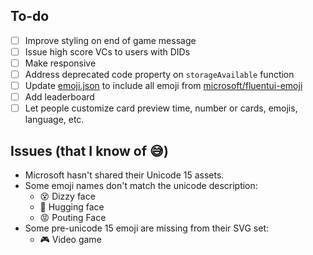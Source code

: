 ## To-do
- [ ] Improve styling on end of game message
- [ ] Issue high score VCs to users with DIDs
- [ ] Make responsive
- [ ] Address deprecated code property on `storageAvailable` function
- [ ] Update [emoji.json](emoji.json) to include all emoji from [microsoft/fluentui-emoji](https://github.com/microsoft/fluentui-emoji)
- [ ] Add leaderboard
- [ ] Let people customize card preview time, number or cards, emojis, language, etc.
## Issues (that I know of 😅)
- Microsoft hasn't shared their Unicode 15 assets.
- Some emoji names don't match the unicode description:
  - 😵 Dizzy face
  - 🤗 Hugging face
  - 😡 Pouting Face
- Some pre-unicode 15 emoji are missing from their SVG set:
  - 🎮 Video game
